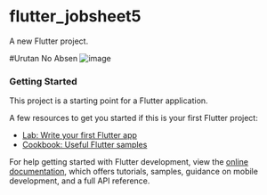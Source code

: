# flutter_jobsheet5

A new Flutter project.

#Urutan No Absen
![image](https://github.com/imaulanaazn/jobsheet5/assets/67522813/f47c0b93-c1a5-47d7-8926-a10eea1cdce6)


### Getting Started

This project is a starting point for a Flutter application.

A few resources to get you started if this is your first Flutter project:

- [Lab: Write your first Flutter app](https://docs.flutter.dev/get-started/codelab)
- [Cookbook: Useful Flutter samples](https://docs.flutter.dev/cookbook)

For help getting started with Flutter development, view the
[online documentation](https://docs.flutter.dev/), which offers tutorials,
samples, guidance on mobile development, and a full API reference.
